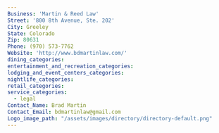 ```yaml
---
Business: 'Martin & Reed Law'
Street: '800 8th Avenue, Ste. 202'
City: Greeley
State: Colorado
Zip: 80631
Phone: (970) 573-7762
Website: 'http://www.bdmartinlaw.com/'
dining_categories:
entertainment_and_recreation_categories:
lodging_and_event_centers_categories:
nightlife_categories:
retail_categories:
service_categories:
  - legal
Contact_Name: Brad Martin
Contact_Email: bdmartinlaw@gmail.com
Logo_image_path: "/assets/images/directory/directory-default.png"
---
```



